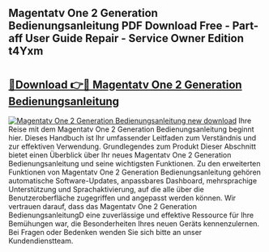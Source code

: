 ## Magentatv One 2 Generation Bedienungsanleitung PDF Download Free - Part-aff User Guide Repair - Service Owner Edition t4Yxm

# <h2><a href="http://df0kuk.blite.top/?on=Magentatv+One+2+Generation+Bedienungsanleitung">🔗Download 👉🔴 Magentatv One 2 Generation Bedienungsanleitung</a></h2>

[![Magentatv One 2 Generation Bedienungsanleitung new download](https://i.imgur.com/lujVjoI.png)](http://df0kuk.blite.top/?on=Magentatv+One+2+Generation+Bedienungsanleitung)
Ihre Reise mit dem Magentatv One 2 Generation Bedienungsanleitung beginnt hier. Dieses Handbuch ist Ihr umfassender Leitfaden zum Verständnis und zur effektiven Verwendung. Grundlegendes zum Produkt Dieser Abschnitt bietet einen Überblick über Ihr neues Magentatv One 2 Generation Bedienungsanleitung und seine wichtigsten Funktionen. Zu den erweiterten Funktionen von Magentatv One 2 Generation Bedienungsanleitung gehören automatische Software-Updates, anpassbares Dashboard, mehrsprachige Unterstützung und Sprachaktivierung, auf die alle über die Benutzeroberfläche zugegriffen und angepasst werden können. Wir vertrauen darauf, dass das Magentatv One 2 Generation BedienungsanleitungD eine zuverlässige und effektive Ressource für Ihre Bemühungen war, die Besonderheiten Ihres neuen Geräts kennenzulernen. Bei Fragen oder Bedenken wenden Sie sich bitte an unser Kundendienstteam.

